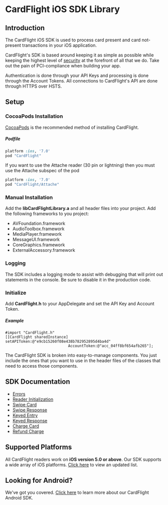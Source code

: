 CardFlight iOS SDK Library
=================

Introduction
------------

The CardFlight iOS SDK is used to process card present and card not-present transactions in your iOS application.

CardFlight's SDK is based around keeping it as simple as possible while keeping the highest level of [security](https://developers.getcardflight.com/help/security) at the forefront of all that we do. Take out the pain of PCI-compliance when building your app.

Authentication is done through your API Keys and processing is done through the Account Tokens. All connections to CardFlight's API are done through HTTPS over HSTS.

Setup
----------

### CocoaPods Installation

[CocoaPods](http://www.cocoapods.org/) is the recommended method of installing CardFlight.

##### Podfile

```ruby
platform :ios, '7.0'
pod "CardFlight"
```

If you want to use the Attache reader (30 pin or lightning) then you must use the Attache subspec of the pod

```ruby
platform :ios, '7.0'
pod "CardFlight/Attache"
```

### Manual Installation

Add the **libCardFlightLibrary.a** and all header files into your project. Add the following frameworks to you project:

- AVFoundation.framework 
- AudioToolbox.framework 
- MediaPlayer.framework 
- MessageUI.framework 
- CoreGraphics.framework
- ExternalAccessory.framework

### Logging

The SDK includes a logging mode to assist with debugging that will print out statements in the console. Be sure to disable it in the production code.

### Initialize

Add **CardFlight.h** to your AppDelegate and set the API Key and Account Token.

##### Example

```
#import "CardFlight.h"
[[CardFlight sharedInstance] setAPIToken:@"e9cb15260f08e438b782952895d4ba4d"
                            AccountToken:@"acc_04ff8bf654afb265"];
```

The CardFlight SDK is broken into easy-to-manage components. You just include the ones that you want to use in the header files of the classes that need to access those components.

SDK Documentation
--------------

- [Errors](https://developers.getcardflight.com/docs/api#errors)
- [Reader Initialization](https://developers.getcardflight.com/docs/api#reader_initialization)
- [Swipe Card](https://developers.getcardflight.com/docs/api#swipe_card)
- [Swipe Response](https://developers.getcardflight.com/docs/api#swipe_card_response)
- [Keyed Entry](https://developers.getcardflight.com/docs/api#keyed_entry)
- [Keyed Response](https://developers.getcardflight.com/docs/api#keyed_response)
- [Charge Card](https://developers.getcardflight.com/docs/api#process_payment)
- [Refund Charge](https://developers.getcardflight.com/docs/api#refund_charge)


Supported Platforms
-----------------------

All CardFlight readers work on **iOS version 5.0 or above**. Our SDK supports a wide array of iOS platforms. [Click here](https://developers.getcardflight.com/docs/ios) to view an updated list.


Looking for Android?
-----------------

We've got you covered. [Click here](https://github.com/CardFlight/cardflight-android) to learn more about our CardFlight Android SDK. 


